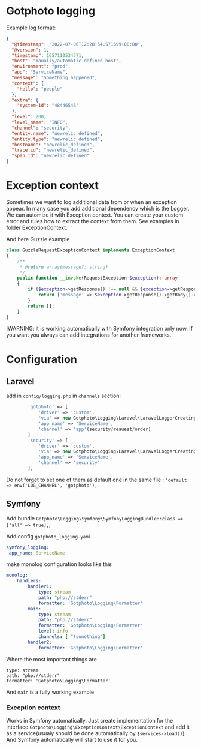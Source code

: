 # Gotphoto logging

Example log format:
```json
{
  "@timestamp": "2022-07-06T12:28:54.571699+00:00",
  "@version": 1,
  "timestamp": 1657110534571,
  "host": "maually/automatic defined host",
  "environment": "prod",
  "app": "ServiceName",
  "message": "Something happened",
  "context": {
    "hello": "people"
  },
  "extra": {
    "system-id": "48446546"
  },
  "level": 200,
  "level_name": "INFO",
  "channel": "security",
  "entity.name": "newrelic_defined",
  "entity.type": "newrelic_defined",
  "hostname": "newrelic_defined",
  "trace.id": "newrelic_defined",
  "span.id": "newrelic_defined"
}
```

# Exception context

Sometimes we want to log additional data from or when an exception appear. In many case you add additional dependency which is the Logger.
We can automize it with Exception context. You can create your custom error and rules how to extract the context from them.
See examples in folder ExceptionContext.

And here Guzzle example
```php
class GuzzleRequestExceptionContext implements ExceptionContext
{
    /**
     * @return array{message?: string}
     */
    public function __invoke(RequestException $exception): array
    {
        if ($exception->getResponse() !== null && $exception->getResponse()->getBody() !== null) {
            return ['message' => $exception->getResponse()->getBody()->getContents()];
        }
        return [];
    }
}
```
!WARNING: it is working automatically with Symfony integration only now. If you want you always can add integrations for another frameworks.


# Configuration
## Laravel
add in `config/logging.php` in `channels` section:

```php
        'gotphoto' => [
            'driver' => 'custom',
            'via' => new Gotphoto\Logging\Laravel\LaravelLoggerCreating,
            'app_name' => 'ServiceName',
            'channel' => 'app'(security/reauest/order)
        ]
        'security' => [
            'driver' => 'custom',
            'via' => new Gotphoto\Logging\Laravel\LaravelLoggerCreating,
            'app_name' => 'ServiceName',
            'channel' => 'security'
        ],
```

Do not forget to set one of them as default one in the same file : `'default' => env('LOG_CHANNEL', 'gotphoto'),`

## Symfony

Add bundle `Gotphoto\Logging\Symfony\SymfonyLoggingBundle::class => ['all' => true],`;

Add config `gotphoto_logging.yaml`

```yaml
symfony_logging:
 app_name: ServiceName
```

make monolog configuration looks like this
```yaml
monolog:
    handlers:
        handler1:
            type: stream
            path: "php://stderr"
            formatter: 'Gotphoto\Logging\Formatter'
        main:
            type: stream
            path: "php://stderr"
            formatter: 'Gotphoto\Logging\Formatter'
            level: info
            channels: [ "!something"]
        handler2:
            formatter: 'Gotphoto\Logging\Formatter'

```
Where the most important things are 
```
type: stream
path: "php://stderr"
formatter: 'Gotphoto\Logging\Formatter'
```
And `main` is a fully working example

### Exception context
Works in Symfony automatically. Just create implementation for the interface `Gotphoto\Logging\ExceptionContext\ExceptionContext` and add it as a
 service(usualy should be done automatically by `$services->load()`). And Symfony automatically will start to use it for you.
